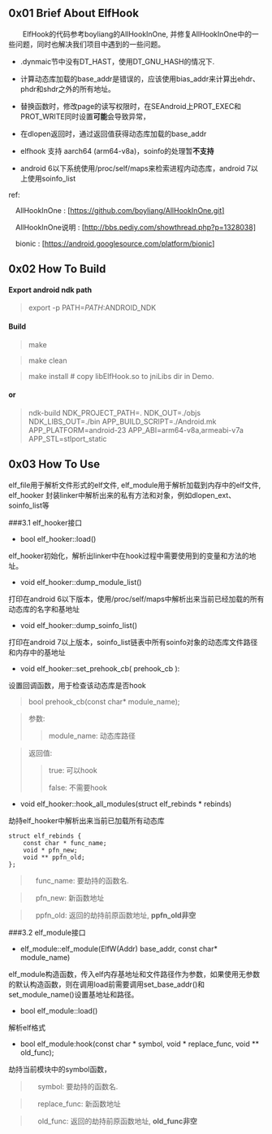 ## 0x01 Brief About ElfHook

&emsp;&emsp;ElfHook的代码参考boyliang的AllHookInOne, 并修复AllHookInOne中的一些问题，同时也解决我们项目中遇到的一些问题。

- .dynmaic节中没有DT\_HAST，使用DT\_GNU\_HASH的情况下.


- 计算动态库加载的base\_addr是错误的，应该使用bias\_addr来计算出ehdr、phdr和shdr之外的所有地址。

- 替换函数时，修改page的读写权限时，在SEAndroid上PROT\_EXEC和PROT\_WRITE同时设置**可能**会导致异常，

- 在dlopen返回时，通过返回值获得动态库加载的base\_addr

- elfhook 支持 aarch64 (arm64-v8a)，soinfo的处理暂**不支持**

- android 6以下系统使用/proc/self/maps来检索进程内动态库，android 7以上使用soinfo_list


ref:

&emsp;AllHookInOne : [https://github.com/boyliang/AllHookInOne.git]

&emsp;AllHookInOne说明 : [http://bbs.pediy.com/showthread.php?p=1328038]

&emsp;bionic : [https://android.googlesource.com/platform/bionic]


## 0x02 How To Build

#### Export android ndk path

> export -p PATH=$PATH:$ANDROID_NDK


#### Build

> make

> make clean

> make install  # copy libElfHook.so to jniLibs dir in Demo. 

#### or

> ndk-build NDK\_PROJECT\_PATH=. NDK\_OUT=./objs NDK\_LIBS\_OUT=./bin APP\_BUILD\_SCRIPT=./Android.mk APP\_PLATFORM=android-23 APP\_ABI=arm64-v8a,armeabi-v7a APP_STL=stlport\_static

## 0x03 How To Use


elf\_file用于解析文件形式的elf文件, elf\_module用于解析加载到内存中的elf文件, elf_hooker 封装linker中解析出来的私有方法和对象，例如dlopen\_ext、soinfo\_list等

###3.1 elf\_hooker接口

- bool elf\_hooker::load()

elf\_hooker初始化，解析出linker中在hook过程中需要使用到的变量和方法的地址。

- void elf\_hooker::dump\_module\_list()

打印在android 6以下版本，使用/proc/self/maps中解析出来当前已经加载的所有动态库的名字和基地址

- void elf\_hooker::dump\_soinfo\_list()

打印在android 7以上版本，soinfo\_list链表中所有soinfo对象的动态库文件路径和内存中的基地址


- void elf\_hooker::set\_prehook\_cb( prehook_cb ):

设置回调函数，用于检查该动态库是否hook

> bool prehook\_cb(const char* module_name);

> 参数:
>> module\_name: 动态库路径

>返回值:
>
>> true: 可以hook
>> 
>> false: 不需要hook

- void elf_hooker::hook\_all\_modules(struct elf\_rebinds * rebinds)

劫持elf\_hooker中解析出来当前已加载所有动态库

````
struct elf_rebinds {
    const char * func_name;
    void * pfn_new;
    void ** ppfn_old;
};
````

> &emsp;func\_name: 要劫持的函数名.

> &emsp;pfn\_new: 新函数地址

> &emsp;ppfn\_old: 返回的劫持前原函数地址, **ppfn\_old非空**

###3.2 elf\_module接口

- elf\_module::elf\_module(ElfW(Addr) base\_addr, const char* module\_name)

elf\_module构造函数，传入elf内存基地址和文件路径作为参数，如果使用无参数的默认构造函数，则在调用load前需要调用set\_base\_addr()和 set\_module\_name()设置基地址和路径。

- bool elf\_module::load()

解析elf格式

- bool elf\_module:hook(const char \* symbol, void \* replace\_func, void \*\* old\_func);

劫持当前模块中的symbol函数，

> &emsp; symbol: 要劫持的函数名.

> &emsp; replace\_func: 新函数地址

> &emsp; old\_func: 返回的劫持前原函数地址, **old\_func非空**